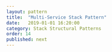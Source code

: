 ```yaml
---
layout: pattern
title:  "Multi-Service Stack Pattern"
date:   2019-01-01 16:20:00
category: Stack Structural Patterns
order: 14
published: next
---
```

